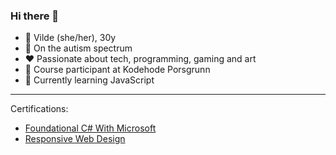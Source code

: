 ### Hi there 👋
* 👩 Vilde (she/her), 30y
* 👀 On the autism spectrum
* ❤️ Passionate about tech, programming, gaming and art
* 🔭 Course participant at Kodehode Porsgrunn
* 🌱 Currently learning JavaScript

---

Certifications: 
* [Foundational C# With Microsoft](https://www.freecodecamp.org/certification/vildesvenkesen/foundational-c-sharp-with-microsoft)
* [Responsive Web Design](https://www.freecodecamp.org/certification/vildesvenkesen/responsive-web-design)
